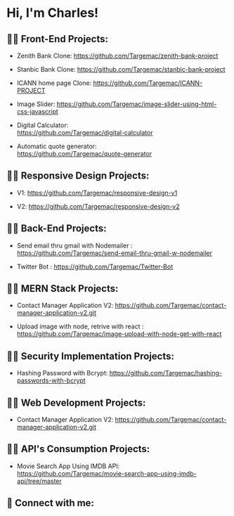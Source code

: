 # Hi, I'm Charles!

<!--
**Targemac/Targemac** is a ✨ _special_ ✨ repository because its `README.md` (this file) appears on your GitHub profile.

Here are some ideas to get you started:

- 🔭 I’m currently working on ...
- 🌱 I’m currently learning ...
- 👯 I’m looking to collaborate on ...
- 🤔 I’m looking for help with ...
- 💬 Ask me about ...
- 📫 How to reach me: ...
- 😄 Pronouns: ...
- ⚡ Fun fact: ...
-->
## 👨‍💻 Front-End Projects:
* Zenith Bank Clone: 
https://github.com/Targemac/zenith-bank-project

* Stanbic Bank Clone: 
https://github.com/Targemac/stanbic-bank-project

* ICANN home page Clone: 
https://github.com/Targemac/ICANN-PROJECT

* Image Slider: 
https://github.com/Targemac/image-slider-using-html-css-javascript

* Digital Calculator:  
https://github.com/Targemac/digital-calculator

* Automatic quote generator:   
https://github.com/Targemac/quote-generator

## 👨‍💻 Responsive Design Projects:
* V1:
https://github.com/Targemac/responsive-design-v1

* V2:
https://github.com/Targemac/responsive-design-v2 


## 👨‍💻 Back-End Projects:
* Send email thru gmail with Nodemailer :
https://github.com/Targemac/send-email-thru-gmail-w-nodemailer

* Twitter Bot :
https://github.com/Targemac/Twitter-Bot


## 👨‍💻 MERN Stack Projects:
* Contact Manager Application V2:
https://github.com/Targemac/contact-manager-application-v2.git

* Upload image with node, retrive with react :
https://github.com/Targemac/image-upload-with-node-get-with-react

## 👨‍💻 Security Implementation Projects:
* Hashing Password with Bcrypt:
https://github.com/Targemac/hashing-passwords-with-bcrypt

## 👨‍💻 Web Development Projects:
* Contact Manager Application V2:
https://github.com/Targemac/contact-manager-application-v2.git

## 👨‍💻 API's Consumption Projects:
* Movie Search App Using IMDB API:
https://github.com/Targemac/movie-search-app-using-imdb-api/tree/master



## 🤳 Connect with me:

